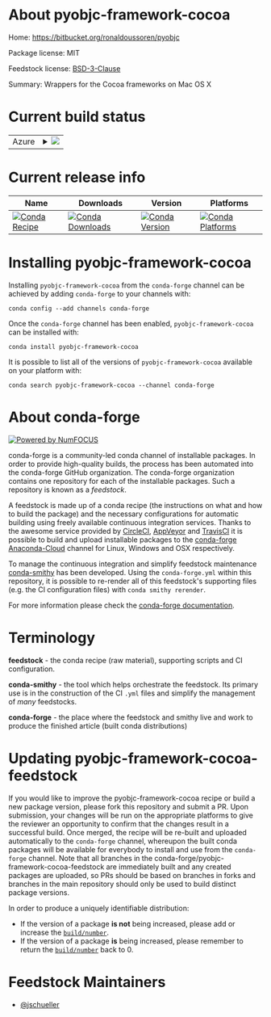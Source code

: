 About pyobjc-framework-cocoa
============================

Home: https://bitbucket.org/ronaldoussoren/pyobjc

Package license: MIT

Feedstock license: [BSD-3-Clause](https://github.com/conda-forge/pyobjc-framework-cocoa-feedstock/blob/master/LICENSE.txt)

Summary: Wrappers for the Cocoa frameworks on Mac OS X

Current build status
====================


<table>
    
  <tr>
    <td>Azure</td>
    <td>
      <details>
        <summary>
          <a href="https://dev.azure.com/conda-forge/feedstock-builds/_build/latest?definitionId=904&branchName=master">
            <img src="https://dev.azure.com/conda-forge/feedstock-builds/_apis/build/status/pyobjc-framework-cocoa-feedstock?branchName=master">
          </a>
        </summary>
        <table>
          <thead><tr><th>Variant</th><th>Status</th></tr></thead>
          <tbody><tr>
              <td>osx_64_python3.6.____73_pypy</td>
              <td>
                <a href="https://dev.azure.com/conda-forge/feedstock-builds/_build/latest?definitionId=904&branchName=master">
                  <img src="https://dev.azure.com/conda-forge/feedstock-builds/_apis/build/status/pyobjc-framework-cocoa-feedstock?branchName=master&jobName=osx&configuration=osx_64_python3.6.____73_pypy" alt="variant">
                </a>
              </td>
            </tr><tr>
              <td>osx_64_python3.6.____cpython</td>
              <td>
                <a href="https://dev.azure.com/conda-forge/feedstock-builds/_build/latest?definitionId=904&branchName=master">
                  <img src="https://dev.azure.com/conda-forge/feedstock-builds/_apis/build/status/pyobjc-framework-cocoa-feedstock?branchName=master&jobName=osx&configuration=osx_64_python3.6.____cpython" alt="variant">
                </a>
              </td>
            </tr><tr>
              <td>osx_64_python3.7.____cpython</td>
              <td>
                <a href="https://dev.azure.com/conda-forge/feedstock-builds/_build/latest?definitionId=904&branchName=master">
                  <img src="https://dev.azure.com/conda-forge/feedstock-builds/_apis/build/status/pyobjc-framework-cocoa-feedstock?branchName=master&jobName=osx&configuration=osx_64_python3.7.____cpython" alt="variant">
                </a>
              </td>
            </tr><tr>
              <td>osx_64_python3.8.____cpython</td>
              <td>
                <a href="https://dev.azure.com/conda-forge/feedstock-builds/_build/latest?definitionId=904&branchName=master">
                  <img src="https://dev.azure.com/conda-forge/feedstock-builds/_apis/build/status/pyobjc-framework-cocoa-feedstock?branchName=master&jobName=osx&configuration=osx_64_python3.8.____cpython" alt="variant">
                </a>
              </td>
            </tr><tr>
              <td>osx_64_python3.9.____cpython</td>
              <td>
                <a href="https://dev.azure.com/conda-forge/feedstock-builds/_build/latest?definitionId=904&branchName=master">
                  <img src="https://dev.azure.com/conda-forge/feedstock-builds/_apis/build/status/pyobjc-framework-cocoa-feedstock?branchName=master&jobName=osx&configuration=osx_64_python3.9.____cpython" alt="variant">
                </a>
              </td>
            </tr>
          </tbody>
        </table>
      </details>
    </td>
  </tr>
</table>

Current release info
====================

| Name | Downloads | Version | Platforms |
| --- | --- | --- | --- |
| [![Conda Recipe](https://img.shields.io/badge/recipe-pyobjc--framework--cocoa-green.svg)](https://anaconda.org/conda-forge/pyobjc-framework-cocoa) | [![Conda Downloads](https://img.shields.io/conda/dn/conda-forge/pyobjc-framework-cocoa.svg)](https://anaconda.org/conda-forge/pyobjc-framework-cocoa) | [![Conda Version](https://img.shields.io/conda/vn/conda-forge/pyobjc-framework-cocoa.svg)](https://anaconda.org/conda-forge/pyobjc-framework-cocoa) | [![Conda Platforms](https://img.shields.io/conda/pn/conda-forge/pyobjc-framework-cocoa.svg)](https://anaconda.org/conda-forge/pyobjc-framework-cocoa) |

Installing pyobjc-framework-cocoa
=================================

Installing `pyobjc-framework-cocoa` from the `conda-forge` channel can be achieved by adding `conda-forge` to your channels with:

```
conda config --add channels conda-forge
```

Once the `conda-forge` channel has been enabled, `pyobjc-framework-cocoa` can be installed with:

```
conda install pyobjc-framework-cocoa
```

It is possible to list all of the versions of `pyobjc-framework-cocoa` available on your platform with:

```
conda search pyobjc-framework-cocoa --channel conda-forge
```


About conda-forge
=================

[![Powered by NumFOCUS](https://img.shields.io/badge/powered%20by-NumFOCUS-orange.svg?style=flat&colorA=E1523D&colorB=007D8A)](http://numfocus.org)

conda-forge is a community-led conda channel of installable packages.
In order to provide high-quality builds, the process has been automated into the
conda-forge GitHub organization. The conda-forge organization contains one repository
for each of the installable packages. Such a repository is known as a *feedstock*.

A feedstock is made up of a conda recipe (the instructions on what and how to build
the package) and the necessary configurations for automatic building using freely
available continuous integration services. Thanks to the awesome service provided by
[CircleCI](https://circleci.com/), [AppVeyor](https://www.appveyor.com/)
and [TravisCI](https://travis-ci.com/) it is possible to build and upload installable
packages to the [conda-forge](https://anaconda.org/conda-forge)
[Anaconda-Cloud](https://anaconda.org/) channel for Linux, Windows and OSX respectively.

To manage the continuous integration and simplify feedstock maintenance
[conda-smithy](https://github.com/conda-forge/conda-smithy) has been developed.
Using the ``conda-forge.yml`` within this repository, it is possible to re-render all of
this feedstock's supporting files (e.g. the CI configuration files) with ``conda smithy rerender``.

For more information please check the [conda-forge documentation](https://conda-forge.org/docs/).

Terminology
===========

**feedstock** - the conda recipe (raw material), supporting scripts and CI configuration.

**conda-smithy** - the tool which helps orchestrate the feedstock.
                   Its primary use is in the construction of the CI ``.yml`` files
                   and simplify the management of *many* feedstocks.

**conda-forge** - the place where the feedstock and smithy live and work to
                  produce the finished article (built conda distributions)


Updating pyobjc-framework-cocoa-feedstock
=========================================

If you would like to improve the pyobjc-framework-cocoa recipe or build a new
package version, please fork this repository and submit a PR. Upon submission,
your changes will be run on the appropriate platforms to give the reviewer an
opportunity to confirm that the changes result in a successful build. Once
merged, the recipe will be re-built and uploaded automatically to the
`conda-forge` channel, whereupon the built conda packages will be available for
everybody to install and use from the `conda-forge` channel.
Note that all branches in the conda-forge/pyobjc-framework-cocoa-feedstock are
immediately built and any created packages are uploaded, so PRs should be based
on branches in forks and branches in the main repository should only be used to
build distinct package versions.

In order to produce a uniquely identifiable distribution:
 * If the version of a package **is not** being increased, please add or increase
   the [``build/number``](https://conda.io/docs/user-guide/tasks/build-packages/define-metadata.html#build-number-and-string).
 * If the version of a package **is** being increased, please remember to return
   the [``build/number``](https://conda.io/docs/user-guide/tasks/build-packages/define-metadata.html#build-number-and-string)
   back to 0.

Feedstock Maintainers
=====================

* [@jschueller](https://github.com/jschueller/)

